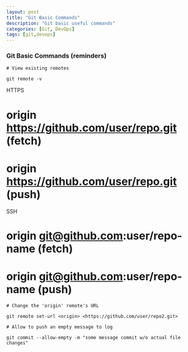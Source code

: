 ```yaml
---
layout: post
title: "Git Basic Commands"
description: "Git basic useful commands"
categories: [Git, DevOps]
tags: [git,devops]
---
```


### Git Basic Commands (reminders)

~~~
# View existing remotes

git remote -v
~~~

HTTPS
# origin  https://github.com/user/repo.git (fetch)
# origin  https://github.com/user/repo.git (push)

SSH
# origin  git@github.com:user/repo-name (fetch)
# origin  git@github.com:user/repo-name (push)

~~~
# Change the 'origin' remote's URL

git remote set-url <origin> <https://github.com/user/repo2.git>
~~~

~~~
# Allow to push an empty message to log

git commit --allow-empty -m "some message commit w/o actual file changes"
~~~

